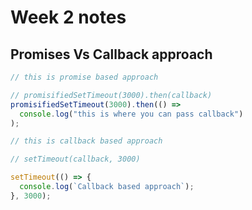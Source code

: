 # Week 2 notes

## Promises Vs Callback approach

```js
// this is promise based approach

// promisifiedSetTimeout(3000).then(callback)
promisifiedSetTimeout(3000).then(() =>
  console.log("this is where you can pass callback")
);

// this is callback based approach

// setTimeout(callback, 3000)

setTimeout(() => {
  console.log(`Callback based approach`);
}, 3000);
```

